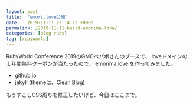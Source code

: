 ```yaml
---
layout: post
title:  "emori.love公開"
date:   2019-11-11 22:14:23 +0900
permalink: /2019-11-11-build-emorima-love/
categories: [blog ruby]
tag: [rubyworld]
---
```


RubyWorld Conference 2019のGMOペパボさんのブースで、
loveドメインの１年間無料クーポンが当たったので、
emorima.love を作ってみました。

* github.io
* jekyll (themeは、[Clean Blog](http://jekyllthemes.org/themes/clean-blog/))

もうすこしCSS周りを修正したいけど、今日はここまで。
